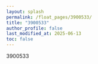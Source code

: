 ```yaml
---
layout: splash
permalink: /float_pages/3900533/
title: "3900533"
author_profile: false
last_modified_at: 2025-06-13
toc: false
---
```

 
3900533
